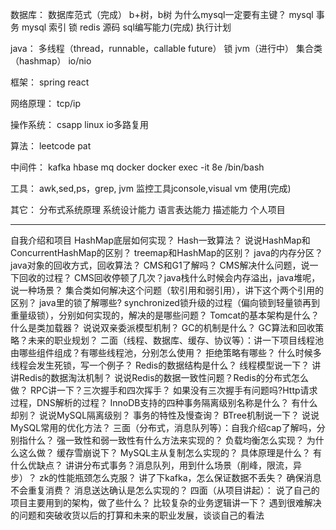 数据库：
数据库范式（完成）
b+树，b树
为什么mysql一定要有主键？
mysql 事务
mysql 索引
锁
redis 源码
sql编写能力(完成)
执行计划

java：
多线程（thread，runnable，callable future）
锁
jvm（进行中）
集合类（hashmap）
io/nio

框架：
spring
react

网络原理：
tcp/ip

操作系统：
csapp
linux
io多路复用

算法：
leetcode
pat

中间件：
kafka
hbase
mq
docker  docker exec -it 8e /bin/bash


工具：
awk,sed,ps，grep,
jvm 监控工具jconsole,visual vm 使用(完成)

其它：
分布式系统原理
系统设计能力
语言表达能力
描述能力
个人项目




---

自我介绍和项目
HashMap底层如何实现？
Hash一致算法？
说说HashMap和ConcurrentHashMap的区别？
treemap和HashMap的区别？
java的内存分区？
java对象的回收方式，回收算法？
CMS和G1了解吗？
CMS解决什么问题，说一下回收的过程？
CMS回收停顿了几次？java栈什么时候会内存溢出，java堆呢，说一种场景？
集合类如何解决这个问题（软引用和弱引用），讲下这个两个引用的区别？
java里的锁了解哪些?
synchronized锁升级的过程（偏向锁到轻量锁再到重量级锁），分别如何实现的，解决的是哪些问题？
Tomcat的基本架构是什么？
什么是类加载器？
说说双亲委派模型机制？
GC的机制是什么？
GC算法和回收策略？未来的职业规划？
二面（线程、数据库、缓存、协议等）：讲一下项目线程池由哪些组件组成？有哪些线程池，分别怎么使用？
拒绝策略有哪些？
什么时候多线程会发生死锁，写一个例子？
Redis的数据结构是什么？ 
线程模型说一下？
讲讲Redis的数据淘汰机制？
说说Redis的数据一致性问题？Redis的分布式怎么做？
RPC讲一下？三次握手和四次挥手？
如果没有三次握手有问题吗?Http请求过程，DNS解析的过程？
InnoDB支持的四种事务隔离级别名称是什么？
有什么却别？
说说MySQL隔离级别？
事务的特性及慢查询？
BTree机制说一下？
说说MySQL常用的优化方法？
三面（分布式，消息队列等）：自我介绍cap了解吗，分别指什么？
强一致性和弱一致性有什么方法来实现的？
负载均衡怎么实现？
为什么这么做？
缓存雪崩说下？
MySQL主从复制怎么实现的？
具体原理是什么？
有什么优缺点？
讲讲分布式事务？消息队列，用到什么场景（削峰，限流，异步）？
zk的性能瓶颈怎么克服？
讲了下kafka，怎么保证数据不丢失？
确保消息不会重复消费？
消息送达确认是怎么实现的？
四面（从项目讲起）：
说了自己的项目主要用到的架构，做了些什么？
比较复杂的业务逻辑讲一下？
遇到很难解决的问题和突破收货以后的打算和未来的职业发展，谈谈自己的看法
